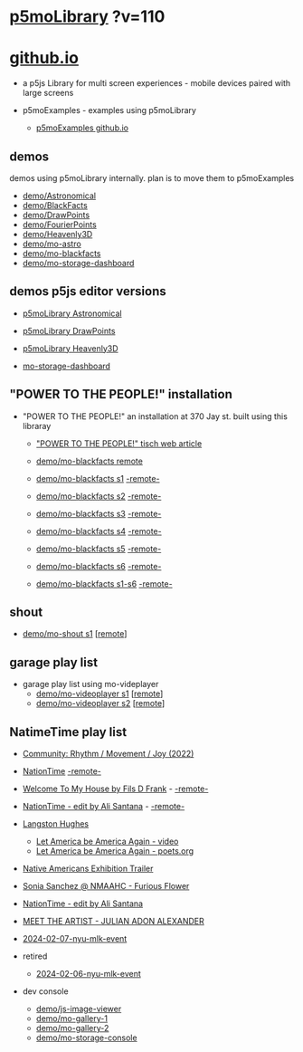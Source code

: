# [p5moLibrary](https://github.com/molab-itp/p5moLibrary) ?v=110

# [github.io](https://molab-itp.github.io/p5moLibrary/src?v=110)

- a p5js Library for multi screen experiences - mobile devices paired with large screens

- p5moExamples - examples using p5moLibrary

  - [ p5moExamples github.io ](https://molab-itp.github.io/p5moExamples)

## demos

demos using p5moLibrary internally. plan is to move them to p5moExamples

- [demo/Astronomical](demo/Astronomical?v=110)
- [demo/BlackFacts](demo/BlackFacts?v=110)
- [demo/DrawPoints](demo/DrawPoints?v=110)
- [demo/FourierPoints](demo/FourierPoints?v=110)
- [demo/Heavenly3D](demo/Heavenly3D?v=110)
- [demo/mo-astro](demo/mo-astro?v=110)
- [demo/mo-blackfacts](demo/mo-blackfacts?v=110)
- [demo/mo-storage-dashboard](demo/mo-storage-dashboard?v=110)

## demos p5js editor versions

- [p5moLibrary Astronomical](https://editor.p5js.org/jht9629-nyu/sketches/iIIAb8KIDr)

- [p5moLibrary DrawPoints](https://editor.p5js.org/jht9629-nyu/sketches/TQyVoswjQ)

- [p5moLibrary Heavenly3D](https://editor.p5js.org/jht9629-nyu/sketches/6VM5IMP4m)

- [mo-storage-dashboard](https://editor.p5js.org/jht9629-nyu/sketches/Osz28nOS9)

## "POWER TO THE PEOPLE!" installation

- "POWER TO THE PEOPLE!" an installation at 370 Jay st. built using this libraray

  - ["POWER TO THE PEOPLE!" tisch web article](https://tisch.nyu.edu/itp/news/spring-2024/community-facing-interactive-installations-on-the-ground-floor-o)

  - [demo/mo-blackfacts remote](demo/mo-blackfacts?v=110)
  - [demo/mo-blackfacts s1](demo/mo-blackfacts?v=110&group=s1&qrcode=mo-blackfacts-qrcode-1.png) [-remote-](demo/mo-blackfacts?v=110&group=s1)
  - [demo/mo-blackfacts s2](demo/mo-blackfacts?v=110&group=s2&qrcode=mo-blackfacts-qrcode-2.png) [-remote-](demo/mo-blackfacts?v=110&group=s2)
  - [demo/mo-blackfacts s3](demo/mo-blackfacts?v=110&group=s3&qrcode=mo-blackfacts-qrcode-3.png) [-remote-](demo/mo-blackfacts?v=110&group=s3)
  - [demo/mo-blackfacts s4](demo/mo-blackfacts?v=110&group=s4&qrcode=mo-blackfacts-qrcode-4.png) [-remote-](demo/mo-blackfacts?v=110&group=s4)
  - [demo/mo-blackfacts s5](demo/mo-blackfacts?v=110&group=s5&qrcode=mo-blackfacts-qrcode-5.png) [-remote-](demo/mo-blackfacts?v=110&group=s5)
  - [demo/mo-blackfacts s6](demo/mo-blackfacts?v=110&group=s6&qrcode=mo-blackfacts-qrcode-6.png) [-remote-](demo/mo-blackfacts?v=110&group=s6)
  - [demo/mo-blackfacts s1-s6](demo/mo-blackfacts?v=110&group=s1,s2,s3,s4,s5,s6&qrcode=mo-blackfacts-qrcode-1-6.png) [-remote-](demo/mo-blackfacts?v=110&group=s1,s2,s3,s4,s5,s6)

## shout

- [demo/mo-shout s1](demo/mo-shout?v=110&group=s1&qrcode=mo-shout-qrcode-1.png) [[remote](qrcode/mo-shout.html?v=110&group=s1)]
<!-- https://molab-itp.github.io/p5moLibrary/src/qrcode/mo-shout.html?group=s1 -->

## garage play list

- garage play list using mo-videplayer
  - [demo/mo-videoplayer s1](demo/mo-videoplayer?v=110&group=s1&qrcode=mo-videoplayer-qrcode-1.png)
    [[remote](qrcode/mo-videoplayer.html?v=110&group=s1)]
  - [demo/mo-videoplayer s2](demo/mo-videoplayer?v=110&group=s2&qrcode=mo-videoplayer-qrcode-2.png)
    [[remote](qrcode/mo-videoplayer.html?v=110&group=s2)]

## NatimeTime play list

- [Community: Rhythm / Movement / Joy (2022)](demo/mo-videoplayer/index.html?playlist=8HfVf69nUX0)

- [NationTime](demo/mo-videoplayer/index.html?qrcode=NationTime.png) [-remote-](demo/mo-videoplayer/index.html)

- [Welcome To My House by Fils D Frank](demo/mo-videoplayer/?playlist=kinLtCLHYvo&title=Welcome%20To%20My%20House%20by%20Fils%20D%20Frank&qrcode=NationTime.png) - [-remote-](demo/mo-videoplayer/?playlist=kinLtCLHYvo&title=Welcome%20To%20My%20House%20by%20Fils%20D%20Frank)

- [NationTime - edit by Ali Santana](demo/mo-videoplayer/?playlist=-UtKxghWlvY&title=NationTime%20-%20ELUCID%20-%20BETAMAX&qrcode=NationTime.png) - [-remote-](demo/mo-videoplayer/?playlist=-UtKxghWlvY&title=NationTime%20-%20ELUCID%20-%20BETAMAX)

- [Langston Hughes ](demo/BlackFacts?playlist=XzI3huqpCi4)

  - [Let America be America Again - video](demo/mo-blackfacts?playlist=CFNM8GB_Yp0&title=%E2%98%85)
  - [Let America be America Again - poets.org](https://poets.org/poem/let-america-be-america-again)

- [Native Americans Exhibition Trailer](demo/BlackFacts?playlist=hpjNGTYvpxw)

- [Sonia Sanchez @ NMAAHC - Furious Flower](demo/mo-blackfacts?playlist=FNLp8e-cfgk&title=Sonia%20Sanchez)

- [NationTime - edit by Ali Santana](demo/mo-videoplayer?playlist=-UtKxghWlvY&title=NationTime%20-%20ELUCID%20-%20BETAMAX&qrcode=NationTime.png)

- [MEET THE ARTIST - JULIAN ADON ALEXANDER](demo/mo-blackfacts?playlist=wk0La_2igws&title=MEET%20THE%20ARTIST%20-%20JULIAN%20ADON%20ALEXANDE%20-%20What%20it%20is&qrcode=JULIAN.png)

- [2024-02-07-nyu-mlk-event](demo/mo-blackfacts?playlist=lG758MniLYg&qrcode=annoucement-01.png&title=2024-02-07-nyu-mlk-event)

- retired

  - [2024-02-06-nyu-mlk-event](demo/mo-blackfacts?playlist=zbRz5xTaLYI&qrcode=annoucement-01.png&title=2024-02-06-nyu-mlk-event)
  <!-- - [Weapons of White Destruction - TJ](demo/mo-blackfacts?playlist=ob8YQPGJiHY&title=Weapons%20of%20White%20Destruction%20-%20TJ&&qrcode=TJ.png) -->

- dev console

  - [demo/js-image-viewer](demo/js-image-viewer?v=110)
  - [demo/mo-gallery-1](demo/mo-gallery-1?v=110)
  - [demo/mo-gallery-2](demo/mo-gallery-2?v=110)
  - [demo/mo-storage-console](demo/mo-storage-console?v=110)

<!--

- retired
  - [demo/mo-astro-host-0](demo/mo-astro-host-0?v=110)
  - [demo/mo-astro-host-1](demo/mo-astro-host-1?v=110)
  - [demo/mo-astro-remote-0](demo/mo-astro-remote-0?v=110)
  - [demo/mo-astro-remote-1](demo/mo-astro-remote-1?v=110)

  - [demo/mo-blackfacts-host](demo/mo-blackfacts-host?v=110)
  - [demo/mo-blackfacts-remote](demo/mo-blackfacts-remote?v=110)

# https://www.youtube.com/watch?v=hpjNGTYvpxw
# The Land Carries Our Ancestors: Contemporary Art by Native Americans Exhibition Trailer

 -->
